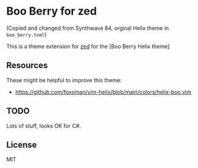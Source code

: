 # Boo Berry for zed

(Copied and changed from Synthwave 84, orginal Helix theme in `boo_berry.toml`)

This is a theme extension for [zed](https://zed.dev) for the [Boo Berry Helix theme]

## Resources

These might be helpful to improve this theme:

- https://github.com/foxoman/vim-helix/blob/main/colors/helix-boo.vim

## TODO

Lots of stuff, looks OK for C#.

## License

MIT
